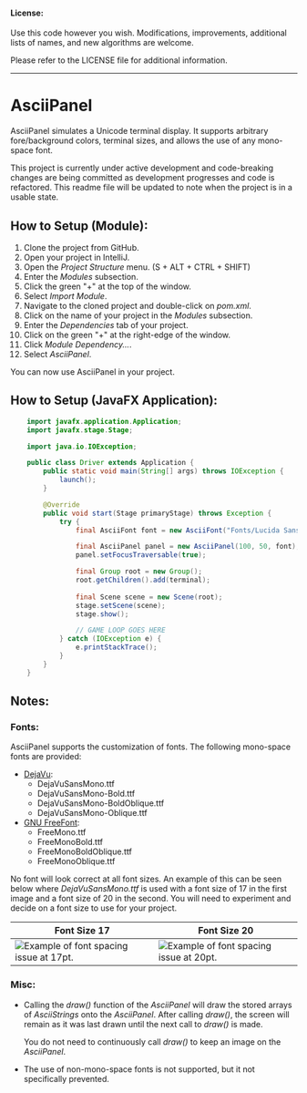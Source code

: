 #### License: 

Use this code however you wish. Modifications, improvements, additional lists of names, and new algorithms are welcome.

Please refer to the LICENSE file for additional information.

---

# AsciiPanel


AsciiPanel simulates a Unicode terminal display. It supports arbitrary fore/background colors,  terminal sizes, and allows
the use of any mono-space font.

This project is currently under active development and code-breaking changes are being committed as development progresses
and code is refactored. This readme file will be updated to note when the project is in a usable state.

## How to Setup (Module):

1. Clone the project from GitHub.
2. Open your project in IntelliJ.
3. Open the *Project Structure* menu. (S + ALT + CTRL + SHIFT)
4. Enter the *Modules* subsection.
5. Click the green "+" at the top of the window.
6. Select *Import Module*.
7. Navigate to the cloned project and double-click on *pom.xml*.
8. Click on the name of your project in the *Modules* subsection.
9. Enter the *Dependencies* tab of your project.
10. Click on the green "+" at the right-edge of the window.
11. Click *Module Dependency...*.
12. Select *AsciiPanel*.

You can now use AsciiPanel in your project.

## How to Setup (JavaFX Application):

```java
    import javafx.application.Application;
    import javafx.stage.Stage;

    import java.io.IOException;

    public class Driver extends Application {
        public static void main(String[] args) throws IOException {
            launch();
        }

        @Override
        public void start(Stage primaryStage) throws Exception {
            try {
                final AsciiFont font = new AsciiFont("Fonts/Lucida Sans Unicode/lsansuni.ttf", 16);

                final AsciiPanel panel = new AsciiPanel(100, 50, font);
                panel.setFocusTraversable(true);

                final Group root = new Group();
                root.getChildren().add(terminal);
                
                final Scene scene = new Scene(root);
                stage.setScene(scene);
                stage.show();

                // GAME LOOP GOES HERE
            } catch (IOException e) {
                e.printStackTrace();
            }
        }
    }
```

## Notes:

### Fonts:
AsciiPanel supports the customization of fonts. The following mono-space fonts are provided:

* [DejaVu](http://dejavu-fonts.org/wiki/Main_Page):
    * DejaVuSansMono.ttf
    * DejaVuSansMono-Bold.ttf
    * DejaVuSansMono-BoldOblique.ttf
    * DejaVuSansMono-Oblique.ttf
* [GNU FreeFont](https://www.gnu.org/software/freefont/):
    * FreeMono.ttf
    * FreeMonoBold.ttf
    * FreeMonoBoldOblique.ttf
    * FreeMonoOblique.ttf
    
No font will look correct at all font sizes. An example of this can be seen below where *DejaVuSansMono.ttf* is used with
a font size of 17 in the first image and a font size of 20 in the second. You will need to experiment and decide on a font
size to use for your project.

<center>

| Font Size 17 | Font Size 20 |
| ------------ | ------------ |
| ![Example of font spacing issue at 17pt.](https://github.com/Valkryst/AsciiPanel/blob/master/images/Font-Size%20Spacing%20(17pt).png) | ![Example of font spacing issue at 20pt.](https://github.com/Valkryst/AsciiPanel/blob/master/images/Font-Size%20Spacing%20(20pt).png) |

</center>
    
### Misc:

* Calling the *draw()* function of the *AsciiPanel* will draw the stored arrays of *AsciiStrings* onto the *AsciiPanel*.
   After calling *draw()*, the screen will remain as it was last drawn until the next call to *draw()* is made.
   
   You do not need to continuously call *draw()* to keep an image on the *AsciiPanel*.
   
* The use of non-mono-space fonts is not supported, but it not specifically prevented.